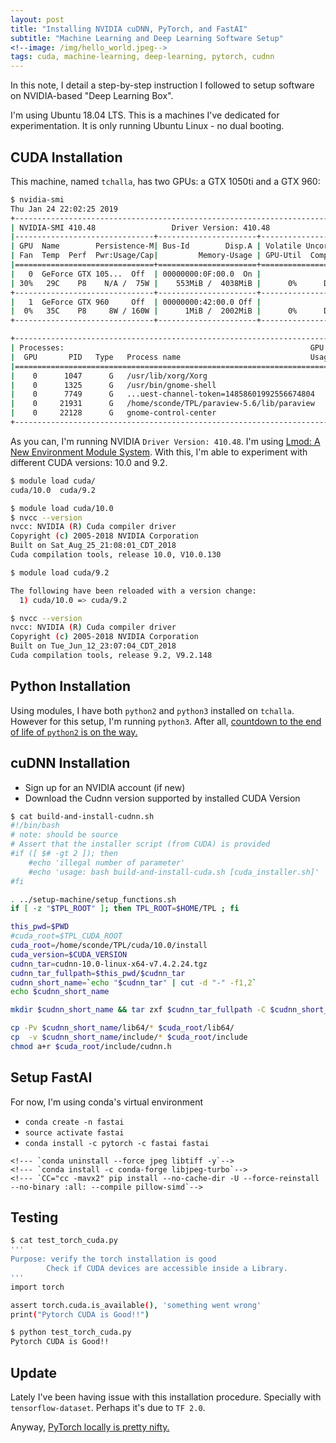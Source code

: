 ```yaml
---
layout: post
title: "Installing NVIDIA cuDNN, PyTorch, and FastAI"
subtitle: "Machine Learning and Deep Learning Software Setup"
<!--image: /img/hello_world.jpeg-->
tags: cuda, machine-learning, deep-learning, pytorch, cudnn
---
```


In this note, I detail a step-by-step instruction I followed to setup software on NVIDIA-based "Deep Learning Box".

I'm using Ubuntu 18.04 LTS. This is a machines I've dedicated for experimentation. It is only running Ubuntu Linux - no dual booting.

## CUDA Installation

This machine, named `tchalla`, has two GPUs: a GTX 1050ti and a GTX 960:
```bash
$ nvidia-smi
Thu Jan 24 22:02:25 2019
+-----------------------------------------------------------------------------+
| NVIDIA-SMI 410.48                 Driver Version: 410.48                    |
|-------------------------------+----------------------+----------------------+
| GPU  Name        Persistence-M| Bus-Id        Disp.A | Volatile Uncorr. ECC |
| Fan  Temp  Perf  Pwr:Usage/Cap|         Memory-Usage | GPU-Util  Compute M. |
|===============================+======================+======================|
|   0  GeForce GTX 105...  Off  | 00000000:0F:00.0  On |                  N/A |
| 30%   29C    P8    N/A /  75W |    553MiB /  4038MiB |      0%      Default |
+-------------------------------+----------------------+----------------------+
|   1  GeForce GTX 960     Off  | 00000000:42:00.0 Off |                  N/A |
|  0%   35C    P8     8W / 160W |      1MiB /  2002MiB |      0%      Default |
+-------------------------------+----------------------+----------------------+

+-----------------------------------------------------------------------------+
| Processes:                                                       GPU Memory |
|  GPU       PID   Type   Process name                             Usage      |
|=============================================================================|
|    0      1047      G   /usr/lib/xorg/Xorg                           205MiB |
|    0      1325      G   /usr/bin/gnome-shell                         119MiB |
|    0      7749      G   ...uest-channel-token=14858601992556674804    51MiB |
|    0     21931      G   /home/sconde/TPL/paraview-5.6/lib/paraview   162MiB |
|    0     22128      G   gnome-control-center                          11MiB |
+-----------------------------------------------------------------------------+
```

As you can, I'm running NVIDIA `Driver Version: 410.48`. I'm using [Lmod: A New Environment Module System](https://lmod.readthedocs.io/en/latest/index.html). 
With this, I'm able to experiment with different CUDA versions: 10.0 and 9.2.

```bash
$ module load cuda/
cuda/10.0  cuda/9.2

$ module load cuda/10.0
$ nvcc --version
nvcc: NVIDIA (R) Cuda compiler driver
Copyright (c) 2005-2018 NVIDIA Corporation
Built on Sat_Aug_25_21:08:01_CDT_2018
Cuda compilation tools, release 10.0, V10.0.130

$ module load cuda/9.2

The following have been reloaded with a version change:
  1) cuda/10.0 => cuda/9.2

$ nvcc --version
nvcc: NVIDIA (R) Cuda compiler driver
Copyright (c) 2005-2018 NVIDIA Corporation
Built on Tue_Jun_12_23:07:04_CDT_2018
Cuda compilation tools, release 9.2, V9.2.148
```

## Python Installation

Using modules, I have both `python2` and `python3` installed on `tchalla`. 
However for this setup, I'm running `python3`. 
After all, [countdown to the end of life of `python2` is on the way. 
](https://pythonclock.org/)

## cuDNN Installation

- Sign up for an NVIDIA account (if new)
- Download the Cudnn version supported by installed CUDA Version

```bash
$ cat build-and-install-cudnn.sh
#!/bin/bash
# note: should be source
# Assert that the installer script (from CUDA) is provided
#if ([ $# -gt 2 ]); then
    #echo 'illegal number of parameter'
    #echo 'usage: bash build-and-install-cuda.sh [cuda_installer.sh]'
#fi

. ../setup-machine/setup_functions.sh
if [ -z "$TPL_ROOT" ]; then TPL_ROOT=$HOME/TPL ; fi

this_pwd=$PWD
#cuda_root=$TPL_CUDA_ROOT
cuda_root=/home/sconde/TPL/cuda/10.0/install
cuda_version=$CUDA_VERSION
cudnn_tar=cudnn-10.0-linux-x64-v7.4.2.24.tgz
cudnn_tar_fullpath=$this_pwd/$cudnn_tar
cudnn_short_name=`echo "$cudnn_tar" | cut -d "-" -f1,2`
echo $cudnn_short_name

mkdir $cudnn_short_name && tar zxf $cudnn_tar_fullpath -C $cudnn_short_name --strip-components 1

cp -Pv $cudnn_short_name/lib64/* $cuda_root/lib64/
cp  -v $cudnn_short_name/include/* $cuda_root/include
chmod a+r $cuda_root/include/cudnn.h
```
## Setup FastAI

For now, I'm using conda's virtual environment

- `conda create -n fastai`
- `source activate fastai`
- `conda install -c pytorch -c fastai fastai`
<!--- Follow some further instructions for performance gains: with compatible cpu-->
    <!--- `conda uninstall --force jpeg libtiff -y`-->
    <!--- `conda install -c conda-forge libjpeg-turbo`-->
    <!--- `CC="cc -mavx2" pip install --no-cache-dir -U --force-reinstall --no-binary :all: --compile pillow-simd`-->


## Testing

```bash
$ cat test_torch_cuda.py
'''
Purpose: verify the torch installation is good
        Check if CUDA devices are accessible inside a Library.
'''
import torch

assert torch.cuda.is_available(), 'something went wrong'
print("Pytorch CUDA is Good!!")

$ python test_torch_cuda.py
Pytorch CUDA is Good!!
```

## Update 

Lately I've been having issue with this installation procedure. Specially with `tensorflow-dataset`. Perhaps it's due to `TF 2.0`.

Anyway, [PyTorch locally is pretty nifty.](https://pytorch.org/get-started/locally/)
